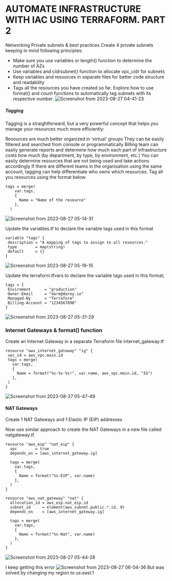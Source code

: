 # AUTOMATE INFRASTRUCTURE WITH IAC USING TERRAFORM. PART 2

Networking
Private subnets & best practices
Create 4 private subnets keeping in mind following principles:

* Make sure you use variables or length() function to determine the number of AZs
* Use variables and cidrsubnet() function to allocate vpc_cidr for subnets
* Keep variables and resources in separate files for better code structure and readability
* Tags all the resources you have created so far. Explore how to use format() and count functions to automatically tag subnets with its respective number.
![Screenshot from 2023-08-27 04-41-23](https://github.com/Lukobet/Darey.io_pbl/assets/110517150/4ba55cb0-91ed-462e-8847-83fd63ad994a)
##### Tagging
Tagging is a straightforward, but a very powerful concept that helps you manage your resources much more efficiently:

Resources are much better organized in ‘virtual’ groups
They can be easily filtered and searched from console or programmatically
Billing team can easily generate reports and determine how much each part of infrastructure costs how much (by department, by type, by environment, etc.)
You can easily determine resources that are not being used and take actions accordingly
If there are different teams in the organisation using the same account, tagging can help differentiate who owns which resources.
Tag all you resources using the format below
```
tags = merge(
    var.tags,
    {
      Name = "Name of the resource"
    },
  )

```
![Screenshot from 2023-08-27 05-14-31](https://github.com/Lukobet/Darey.io_pbl/assets/110517150/12851419-9e17-4b4f-ba10-ebf8224345c2)

Update the variables.tf to declare the variable tags used in this format
 ```
variable "tags" {
  description = "A mapping of tags to assign to all resources."
  type        = map(string)
  default     = {}
}
```
![Screenshot from 2023-08-27 05-19-15](https://github.com/Lukobet/Darey.io_pbl/assets/110517150/2bf1139b-78d1-4d65-b40e-0f11b3b12d77)

Update the terraform.tfvars to declare the variable tags used in this format;
 ```
tags = {
  Enviroment      = "production" 
  Owner-Email     = "dare@darey.io"
  Managed-By      = "Terraform"
  Billing-Account = "1234567890"
}
```
![Screenshot from 2023-08-27 05-31-29](https://github.com/Lukobet/Darey.io_pbl/assets/110517150/6e9fc0a2-ee53-4f19-b49b-48b93a0b2e51)

### Internet Gateways & format() function

Create an Internet Gateway in a separate Terraform file internet_gateway.tf

 ```
resource "aws_internet_gateway" "ig" {
  vpc_id = aws_vpc.main.id
  tags = merge(
    var.tags,
    {
      Name = format("%s-%s-%s!", var.name, aws_vpc.main.id, "IG")
    },
  )
}
```
![Screenshot from 2023-08-27 05-47-49](https://github.com/Lukobet/Darey.io_pbl/assets/110517150/36c7746b-8d57-48be-9294-686077fd62bc)
#### NAT Gateways
Create 1 NAT Gateways and 1 Elastic IP (EIP) addresses

Now use similar approach to create the NAT Gateways in a new file called natgateway.tf.

```
resource "aws_eip" "nat_eip" {
  vpc        = true
  depends_on = [aws_internet_gateway.ig]

  tags = merge(
    var.tags,
    {
      Name = format("%s-EIP", var.name)
    },
  )
}

resource "aws_nat_gateway" "nat" {
  allocation_id = aws_eip.nat_eip.id
  subnet_id     = element(aws_subnet.public.*.id, 0)
  depends_on    = [aws_internet_gateway.ig]

  tags = merge(
    var.tags,
    {
      Name = format("%s-Nat", var.name)
    },
  )
}

```
![Screenshot from 2023-08-27 05-44-28](https://github.com/Lukobet/Darey.io_pbl/assets/110517150/01d25b0e-d4a0-4355-86b8-d4354745934a)

I keep getting this error
![Screenshot from 2023-08-27 06-04-36](https://github.com/Lukobet/Darey.io_pbl/assets/110517150/05e62a80-a0ae-4948-a83b-89d06c11a8ad)
But was solved by changing my region to us.east.1





